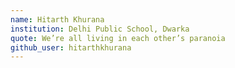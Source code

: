 ```yaml
---
name: Hitarth Khurana
institution: Delhi Public School, Dwarka
quote: We’re all living in each other’s paranoia
github_user: hitarthkhurana
---
```

